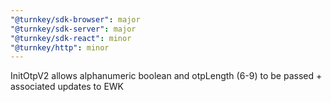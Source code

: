```yaml
---
"@turnkey/sdk-browser": major
"@turnkey/sdk-server": major
"@turnkey/sdk-react": minor
"@turnkey/http": minor
---
```


InitOtpV2 allows alphanumeric boolean and otpLength (6-9) to be passed + associated updates to EWK

